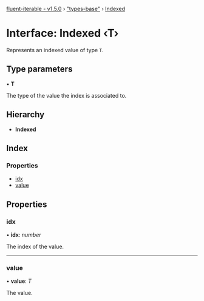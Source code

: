 [fluent-iterable - v1.5.0](../README.md) › ["types-base"](../modules/_types_base_.md) › [Indexed](_types_base_.indexed.md)

# Interface: Indexed ‹**T**›

Represents an indexed value of type `T`.

## Type parameters

▪ **T**

The type of the value the index is associated to.

## Hierarchy

* **Indexed**

## Index

### Properties

* [idx](_types_base_.indexed.md#idx)
* [value](_types_base_.indexed.md#value)

## Properties

###  idx

• **idx**: *number*

The index of the value.

___

###  value

• **value**: *T*

The value.

